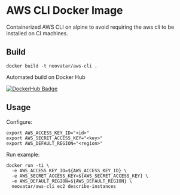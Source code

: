 # AWS CLI Docker Image

Containerized AWS CLI on alpine to avoid requiring the aws cli to be installed on CI machines.

## Build

```
docker build -t neovatar/aws-cli .
```

Automated build on Docker Hub

[![DockerHub Badge](http://dockeri.co/image/neovatar/aws-cli)](https://hub.docker.com/r/neovatar/aws-cli/)

## Usage

Configure:

```
export AWS_ACCESS_KEY_ID="<id>"
export AWS_SECRET_ACCESS_KEY="<key>"
export AWS_DEFAULT_REGION="<region>"
```

Run example:

```
docker run -ti \
  -e AWS_ACCESS_KEY_ID=${AWS_ACCESS_KEY_ID} \
  -e AWS_SECRET_ACCESS_KEY=${AWS_SECRET_ACCESS_KEY} \
  -e AWS_DEFAULT_REGION=${AWS_DEFAULT_REGION} \
  neovatar/aws-cli ec2 describe-instances
```
